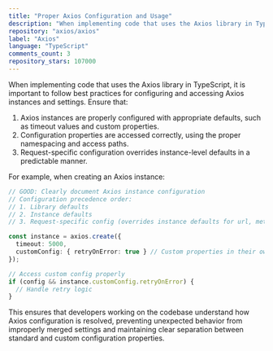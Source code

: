 ```yaml
---
title: "Proper Axios Configuration and Usage"
description: "When implementing code that uses the Axios library in TypeScript, it is important to follow best practices for configuring and accessing Axios instances and settings. Ensure that Axios instances are properly configured with appropriate defaults, configuration properties are accessed correctly, and request-specific configuration overrides instance-level defaults in a predictable manner."
repository: "axios/axios"
label: "Axios"
language: "TypeScript"
comments_count: 3
repository_stars: 107000
---
```


When implementing code that uses the Axios library in TypeScript, it is important to follow best practices for configuring and accessing Axios instances and settings. Ensure that:

1. Axios instances are properly configured with appropriate defaults, such as timeout values and custom properties.
2. Configuration properties are accessed correctly, using the proper namespacing and access paths.
3. Request-specific configuration overrides instance-level defaults in a predictable manner.

For example, when creating an Axios instance:

```typescript
// GOOD: Clearly document Axios instance configuration
// Configuration precedence order:
// 1. Library defaults
// 2. Instance defaults
// 3. Request-specific config (overrides instance defaults for url, method, params, data)

const instance = axios.create({
  timeout: 5000,
  customConfig: { retryOnError: true } // Custom properties in their own namespace
});

// Access custom config properly
if (config && instance.customConfig.retryOnError) {
  // Handle retry logic
}
```

This ensures that developers working on the codebase understand how Axios configuration is resolved, preventing unexpected behavior from improperly merged settings and maintaining clear separation between standard and custom configuration properties.
